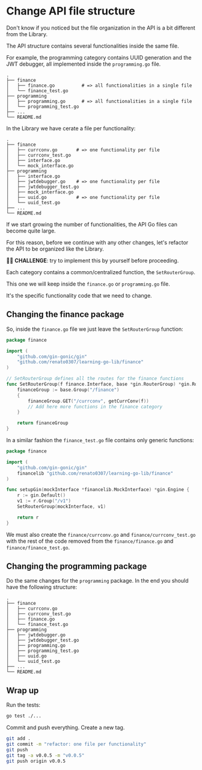 # Change API file structure

Don't know if you noticed but the file organization in the API is a bit 
different from the Library.


The API structure contains several functionalities inside the same file.

For example, the programming category contains UUID generation and the JWT
debugger, all implemented inside the `programming.go` file.


```ssh
.
├── finance
│   ├── finance.go          # => all functionalities in a single file
│   └── finance_test.go
├── programming
│   ├── programming.go      # => all functionalities in a single file
│   └── programming_test.go
├── ...
└── README.md

```

In the Library we have cerate a file per functionality:

```
.
├── finance
│   ├── currconv.go       # => one functionality per file
│   ├── currconv_test.go
│   ├── interface.go
│   └── mock_interface.go
├── programming
│   ├── interface.go
│   ├── jwtdebugger.go    # => one functionality per file
│   ├── jwtdebugger_test.go
│   ├── mock_interface.go
│   ├── uuid.go           # => one functionality per file
│   └── uuid_test.go
├── ...
└── README.md
```

If we start growing the number of functionalities, the API Go files can become
quite large.

For this reason, before we continue with any other changes, let's refactor the
API to be organized like the Library.

🏋️‍♀️ __CHALLENGE__: try to implement this by yourself before proceeding.

Each category contains a common/centralized function, the `SetRouterGroup`.

This one we will keep inside the `finance.go` or `programming.go` file.

It's the specific functionality code that we need to change.

## Changing the finance package

So, inside the `finance.go` file we just leave the `SetRouterGroup` function:

```go
package finance

import (
	"github.com/gin-gonic/gin"
	"github.com/renato0307/learning-go-lib/finance"
)

// SetRouterGroup defines all the routes for the finance functions
func SetRouterGroup(f finance.Interface, base *gin.RouterGroup) *gin.RouterGroup {
	financeGroup := base.Group("/finance")
	{
		financeGroup.GET("/currconv", getCurrConv(f))
		// Add here more functions in the finance category
	}

	return financeGroup
}
```

In a similar fashion the `finance_test.go` file contains only generic functions:

```go
package finance

import (
	"github.com/gin-gonic/gin"
	financelib "github.com/renato0307/learning-go-lib/finance"
)

func setupGin(mockInterface *financelib.MockInterface) *gin.Engine {
	r := gin.Default()
	v1 := r.Group("/v1")
	SetRouterGroup(mockInterface, v1)

	return r
}

```

We must also create the `finance/currconv.go` and `finance/currconv_test.go` with
the rest of the code removed from the `finance/finance.go` and
`finance/finance_test.go`.

## Changing the programming package

Do the same changes for the `programming` package. In the end you should have
the following structure:

```
.
├── finance
│   ├── currconv.go
│   ├── currconv_test.go
│   ├── finance.go
│   └── finance_test.go
├── programming
│   ├── jwtdebugger.go
│   ├── jwtdebugger_test.go
│   ├── programming.go
│   ├── programming_test.go
│   ├── uuid.go
│   └── uuid_test.go
├── ...
└── README.md
```

## Wrap up

Run the tests:

```sh
go test ./...
```

Commit and push everything. Create a new tag.

```sh
git add .
git commit -m "refactor: one file per functionality"
git push
git tag -a v0.0.5 -m "v0.0.5"
git push origin v0.0.5
```